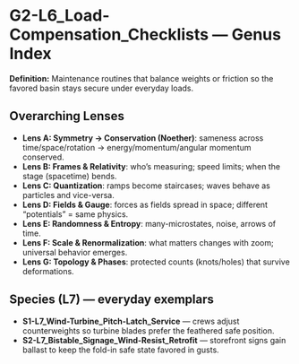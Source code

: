 # G2-L6_Load-Compensation_Checklists — Genus Index
**Definition:** Maintenance routines that balance weights or friction so the favored basin stays secure under everyday loads.

## Overarching Lenses

- **Lens A: Symmetry -> Conservation (Noether)**: sameness across time/space/rotation → energy/momentum/angular momentum conserved.
- **Lens B: Frames & Relativity**: who’s measuring; speed limits; when the stage (spacetime) bends.
- **Lens C: Quantization**: ramps become staircases; waves behave as particles and vice-versa.
- **Lens D: Fields & Gauge**: forces as fields spread in space; different “potentials” = same physics.
- **Lens E: Randomness & Entropy**: many-microstates, noise, arrows of time.
- **Lens F: Scale & Renormalization**: what matters changes with zoom; universal behavior emerges.
- **Lens G: Topology & Phases**: protected counts (knots/holes) that survive deformations.

## Species (L7) — everyday exemplars
- **S1-L7_Wind-Turbine_Pitch-Latch_Service** — crews adjust counterweights so turbine blades prefer the feathered safe position.
- **S2-L7_Bistable_Signage_Wind-Resist_Retrofit** — storefront signs gain ballast to keep the fold-in safe state favored in gusts.

